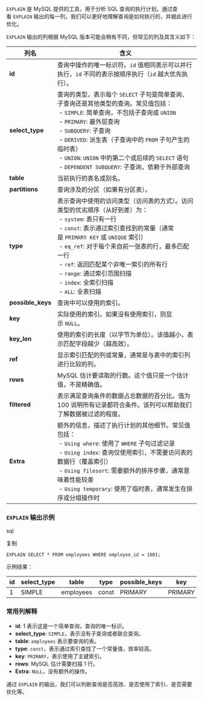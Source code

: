 `EXPLAIN` 是 MySQL 提供的工具，用于分析 SQL 查询的执行计划。通过查看 `EXPLAIN` 输出的每一列，我们可以更好地理解查询是如何执行的，并据此进行优化。

`EXPLAIN` 输出的列根据 MySQL 版本可能会稍有不同，但常见的列及其含义如下：

|列名|含义|
|---|---|
|**id**|查询中操作的唯一标识符。`id` 值相同表示可以并行执行，`id` 不同的表示按顺序执行（`id` 越大优先执行）。|
|**select_type**|查询的类型，表示每个 `SELECT` 子句是简单查询、子查询还是其他类型的查询。常见值包括：<br> - `SIMPLE`: 简单查询，不包括子查询或 `UNION`<br> - `PRIMARY`: 最外层查询<br> - `SUBQUERY`: 子查询<br> - `DERIVED`: 派生表（子查询中的 `FROM` 子句产生的临时表）<br> - `UNION`: `UNION` 中的第二个或后续的 `SELECT` 语句<br> - `DEPENDENT SUBQUERY`: 子查询，依赖于外部查询|
|**table**|当前执行的表名或别名。|
|**partitions**|查询涉及的分区（如果有分区表）。|
|**type**|表示查询中使用的访问类型（访问表的方式）。访问类型的优劣顺序（从好到差）为：<br> - `system`: 表只有一行<br> - `const`: 表示通过索引查找到的常量（通常是 `PRIMARY KEY` 或 `UNIQUE` 索引）<br> - `eq_ref`: 对于每个来自前一张表的行，最多匹配一行<br> - `ref`: 返回匹配某个非唯一索引的所有行<br> - `range`: 通过索引范围扫描<br> - `index`: 全索引扫描<br> - `ALL`: 全表扫描|
|**possible_keys**|查询中可以使用的索引。|
|**key**|实际使用的索引。如果没有使用索引，则显示 `NULL`。|
|**key_len**|使用的索引的长度（以字节为单位）。该值越小，表示匹配字段越少（越高效）。|
|**ref**|显示索引匹配的列或常量，通常是与表中的索引列进行比较的列。|
|**rows**|MySQL 估计要读取的行数。这个值只是一个估计值，不是精确值。|
|**filtered**|表示满足查询条件的数据占总数据的百分比。值为 100 说明所有记录都符合条件。该列可以帮助我们了解数据被过滤的程度。|
|**Extra**|额外的信息，描述了执行计划的其他细节。常见值包括：<br> - `Using where`: 使用了 `WHERE` 子句过滤记录<br> - `Using index`: 查询仅使用索引，不需要访问表的数据行（覆盖索引）<br> - `Using filesort`: 需要额外的排序步骤，通常意味着性能较差<br> - `Using temporary`: 使用了临时表，通常发生在排序或分组操作时|

### `EXPLAIN` 输出示例

sql

复制

```
EXPLAIN SELECT * FROM employees WHERE employee_id = 1001;
```

示例结果：

|id|select_type|table|type|possible_keys|key|key_len|ref|rows|filtered|Extra|
|---|---|---|---|---|---|---|---|---|---|---|
|1|SIMPLE|employees|const|PRIMARY|PRIMARY|4|const|1|100.00|NULL|

### 常用列解释

- **id**: 1 表示这是一个简单查询，查询的唯一标识。
- **select_type**: `SIMPLE`，表示没有子查询或者联合查询。
- **table**: `employees` 表示要查询的表。
- **type**: `const`，表示通过索引查找了一个常量值，效率较高。
- **key**: `PRIMARY`，表示使用了主键索引。
- **rows**: MySQL 估计需要扫描 1 行。
- **Extra**: `NULL`，没有额外的操作。

通过 `EXPLAIN` 的输出，我们可以判断查询是否高效、是否使用了索引、是否需要优化等。